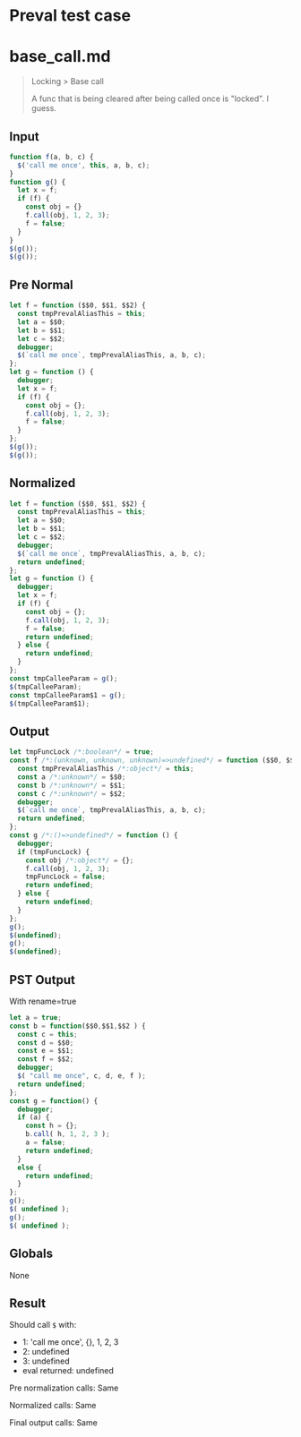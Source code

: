 # Preval test case

# base_call.md

> Locking > Base call
>
> A func that is being cleared after being called once is "locked". I guess.

## Input

`````js filename=intro
function f(a, b, c) {
  $('call me once', this, a, b, c);
}
function g() {
  let x = f;
  if (f) {
    const obj = {}
    f.call(obj, 1, 2, 3);
    f = false;
  }
}
$(g());
$(g());
`````

## Pre Normal


`````js filename=intro
let f = function ($$0, $$1, $$2) {
  const tmpPrevalAliasThis = this;
  let a = $$0;
  let b = $$1;
  let c = $$2;
  debugger;
  $(`call me once`, tmpPrevalAliasThis, a, b, c);
};
let g = function () {
  debugger;
  let x = f;
  if (f) {
    const obj = {};
    f.call(obj, 1, 2, 3);
    f = false;
  }
};
$(g());
$(g());
`````

## Normalized


`````js filename=intro
let f = function ($$0, $$1, $$2) {
  const tmpPrevalAliasThis = this;
  let a = $$0;
  let b = $$1;
  let c = $$2;
  debugger;
  $(`call me once`, tmpPrevalAliasThis, a, b, c);
  return undefined;
};
let g = function () {
  debugger;
  let x = f;
  if (f) {
    const obj = {};
    f.call(obj, 1, 2, 3);
    f = false;
    return undefined;
  } else {
    return undefined;
  }
};
const tmpCalleeParam = g();
$(tmpCalleeParam);
const tmpCalleeParam$1 = g();
$(tmpCalleeParam$1);
`````

## Output


`````js filename=intro
let tmpFuncLock /*:boolean*/ = true;
const f /*:(unknown, unknown, unknown)=>undefined*/ = function ($$0, $$1, $$2) {
  const tmpPrevalAliasThis /*:object*/ = this;
  const a /*:unknown*/ = $$0;
  const b /*:unknown*/ = $$1;
  const c /*:unknown*/ = $$2;
  debugger;
  $(`call me once`, tmpPrevalAliasThis, a, b, c);
  return undefined;
};
const g /*:()=>undefined*/ = function () {
  debugger;
  if (tmpFuncLock) {
    const obj /*:object*/ = {};
    f.call(obj, 1, 2, 3);
    tmpFuncLock = false;
    return undefined;
  } else {
    return undefined;
  }
};
g();
$(undefined);
g();
$(undefined);
`````

## PST Output

With rename=true

`````js filename=intro
let a = true;
const b = function($$0,$$1,$$2 ) {
  const c = this;
  const d = $$0;
  const e = $$1;
  const f = $$2;
  debugger;
  $( "call me once", c, d, e, f );
  return undefined;
};
const g = function() {
  debugger;
  if (a) {
    const h = {};
    b.call( h, 1, 2, 3 );
    a = false;
    return undefined;
  }
  else {
    return undefined;
  }
};
g();
$( undefined );
g();
$( undefined );
`````

## Globals

None

## Result

Should call `$` with:
 - 1: 'call me once', {}, 1, 2, 3
 - 2: undefined
 - 3: undefined
 - eval returned: undefined

Pre normalization calls: Same

Normalized calls: Same

Final output calls: Same
